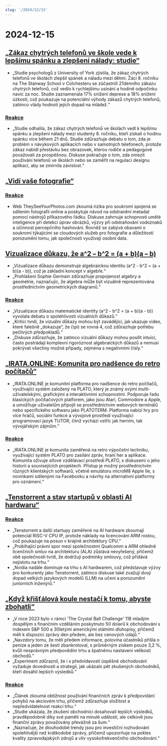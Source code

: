 ```yaml
---
slug: '/2024/12/15'
---
```


# 2024-12-15

## [„Zákaz chytrých telefonů ve škole vede k lepšímu spánku a zlepšení nálady: studie“](https://www.york.ac.uk/news-and-events/news/2024/research/school-smartphone-ban-better-sleep/)

- „Studie psychologů z University of York zjistila, že zákaz chytrých telefonů ve školách zlepšil spánek a náladu mezi dětmi. Žáci 8. ročníku na The Stanway School v Colchesteru se zúčastnili 21denního zákazu chytrých telefonů, což vedlo k rychlejšímu usínání a hodině odpočinku navíc za noc. Studie zaznamenala 17% snížení deprese a 18% snížení úzkosti, což poukazuje na potenciální výhody zákazů chytrých telefonů, zatímco vlády hodnotí jejich dopad na mládež.“

### [Reakce](https://news.ycombinator.com/item?id=42420352)

- „Studie odhalila, že zákaz chytrých telefonů ve školách vedl k lepšímu spánku a zlepšení nálady mezi studenty 8. ročníku, kteří získali o hodinu spánku více během 21 dnů. Studie zdůrazňuje debatu o tom, zda je problém v návykových aplikacích nebo v samotných telefonech, protože zákaz nabídl přestávku bez obrazovek, kterou rodiče a pedagogové považovali za prospěšnou. Diskuse pokračuje o tom, zda omezit používání telefonů ve školách nebo se zaměřit na regulaci designu aplikací, aby se zmírnila závislost.“

## [„Vidí vaše fotografie“](https://theyseeyourphotos.com/)

### [Reakce](https://news.ycombinator.com/item?id=42419469)

- Web TheySeeYourPhotos.com zkoumá rizika pro soukromí spojená se sdílením fotografií online a poskytuje návod na odstranění metadat pomocí nástrojů příkazového řádku. Diskuse zahrnuje schopnosti umělé inteligence při detekci úprav obrázků, výzvy při odstraňování vodoznaků a účinnost percepčního hashování. Rovněž se zabývá obavami o soukromí týkajícími se cloudových služeb pro fotografie a důležitostí porozumění tomu, jak společnosti využívají osobní data.

## [Vizualizace důkazu, že a^2 – b^2 = (a + b)(a – b)](https://www.futilitycloset.com/2024/12/15/tidy-2/)

- „Vizualizace důkazu demonstruje algebraickou identitu \(a^2 - b^2 = (a + b)(a - b)\), což je základní koncept v algebře.“
- „Prohlášení Sophie Germain zdůrazňuje propojenost algebry a geometrie, naznačujíc, že algebra může být vizuálně reprezentována prostřednictvím geometrických diagramů.“

### [Reakce](https://news.ycombinator.com/item?id=42423409)

- „Vizualizace důkazu matematické identity \(a^2 - b^2 = (a + b)(a - b)\) vyvolala debatu o spolehlivosti vizuálních důkazů.“
- „Kritici tvrdí, že vizuální důkazy mohou být zavádějící, jak ukazuje video, které falešně „dokazuje“, že \(\pi\) se rovná 4, což zdůrazňuje potřebu pečlivých předpokladů.“
- „Diskuse zdůrazňuje, že zatímco vizuální důkazy mohou posílit intuici, často postrádají komplexní rigoróznost algebraických důkazů a nemusí pokrývat všechny možné případy, zejména s negativními čísly.“

## [„IRATA.ONLINE: Komunita pro nadšence do retro počítačů“](https://irata.online/)

- „IRATA.ONLINE je komunitní platforma pro nadšence do retro počítačů, využívající systém založený na PLATO, který je známý svými multi-uživatelskými, grafickými a interaktivními schopnostmi. Podporuje řadu klasických počítačových platforem, jako jsou Atari, Commodore a Apple, a umožňuje uživatelům připojit se prostřednictvím webových terminálů nebo specifického softwaru jako PLATOTERM. Platforma nabízí hry pro více hráčů, sociální funkce a vývojové prostředí využívající programovací jazyk TUTOR, čímž vychází vstříc jak herním, tak vývojářským zájmům.“

### [Reakce](https://news.ycombinator.com/item?id=42418982)

- „IRATA.ONLINE je komunita zaměřená na retro výpočetní techniku, využívající systém PLATO pro zasílání zpráv, hraní her a aplikace. Komunita oživuje síťové vzdělávací prostředí PLATO, s diskusemi o jeho historii a souvisejících projektech. Přístup je možný prostřednictvím různých klientských softwarů, včetně emulátoru microM8 Apple IIe, s novinkami sdílenými na Facebooku a návrhy na alternativní platformy pro oznámení.“

## [„Tenstorrent a stav startupů v oblasti AI hardwaru“](https://irrationalanalysis.substack.com/p/tenstorrent-and-the-state-of-ai-hardware)

### [Reakce](https://news.ycombinator.com/item?id=42421157)

- „Tenstorrent a další startupy zaměřené na AI hardware zkoumají potenciál RISC-V CPU IP, protože náklady na licencování ARM rostou, což poukazuje na posun v krajině architektury CPU.“
- „Probíhající právní spor mezi společnostmi Qualcomm a ARM ohledně licenčních smluv na architekturu (ALA) zůstává nevyřešený, přičemž obě společnosti tvrdí, že dodržují podmínky smlouvy, což přidává nejistotu na trhu.“
- „Nvidia nadále dominuje na trhu s AI hardwarem, což představuje výzvy pro konkurenty jako Tenstorrent, zatímco diskuse také zvažují dvojí dopad velkých jazykových modelů (LLM) na učení a porozumění juniorních inženýrů.“

## [„Když křišťálová koule nestačí k tomu, abyste zbohatli“](https://elmwealth.com/crystal-ball/)

- „V roce 2023 bylo v rámci 'The Crystal Ball Challenge' 118 mladým dospělým s finančním vzděláním poskytnuto 50 dolarů k obchodování s indexem S&P 500 a 30letými americkými státními dluhopisy, přičemž měli k dispozici zprávy den předem, ale bez cenových údajů.“
- „Navzdory tomu, že měli předem informace, polovina účastníků přišla o peníze a jeden ze šesti zbankrotoval, s průměrným ziskem pouze 3,2 %, kvůli nesprávným předpovědím trhu a špatnému nastavení velikosti obchodů.“
- „Experiment zdůraznil, že i s předvídavostí úspěšné obchodování vyžaduje dovednosti a strategii, jak ukázalo pět zkušených obchodníků, kteří dosáhli lepších výsledků.“

### [Reakce](https://news.ycombinator.com/item?id=42422077)

- „Článek zkoumá obtížnost používání finančních zpráv k předpovídání pohybů na akciovém trhu, přičemž zdůrazňuje složitost a nepředvídatelnost reakcí trhu.“
- „Studie ukázala, že zkušení obchodníci dosahovali lepších výsledků, pravděpodobně díky své paměti na minulé události, ale celkově jsou finanční zprávy považovány převážně za šum.“
- „Naznačuje, že dlouhodobé trendy jsou pro investiční rozhodování spolehlivější než krátkodobé zprávy, přičemž upozorňuje na pokles kvality zpravodajských zdrojů a vliv vysokofrekvenčního obchodování.“

<head>
  <meta property="og:title" content="„Zákaz chytrých telefonů ve škole vede k lepšímu spánku a zlepšení nálady: studie“" />
  <meta property="og:type" content="website" />
  <meta property="og:image" content="https://og.cho.sh/api/og/?title=%E2%80%9EZ%C3%A1kaz%20chytr%C3%BDch%20telefon%C5%AF%20ve%20%C5%A1kole%20vede%20k%20lep%C5%A1%C3%ADmu%20sp%C3%A1nku%20a%20zlep%C5%A1en%C3%AD%20n%C3%A1lady%3A%20studie%E2%80%9C&subheading=ned%C4%9Ble%2015.%20prosince%202024%3A%20Hacker%20News%20Shrnut%C3%AD" />
</head>
